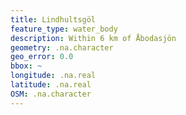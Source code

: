 ```yaml
---
title: Lindhultsgöl
feature_type: water_body
description: Within 6 km of Åbodasjön
geometry: .na.character
geo_error: 0.0
bbox: ~
longitude: .na.real
latitude: .na.real
OSM: .na.character
---
```


